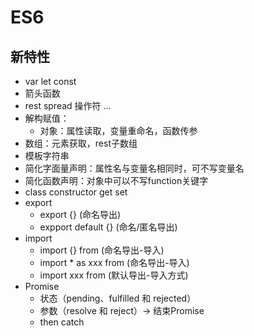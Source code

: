 # ES6

## 新特性

- var let const
- 箭头函数
- rest spread 操作符 ...
- 解构赋值：
  - 对象：属性读取，变量重命名，函数传参
- 数组：元素获取，rest子数组
- 模板字符串
- 简化字面量声明：属性名与变量名相同时，可不写变量名
- 简化函数声明：对象中可以不写function关键字
- class constructor get set
- export
  - export {} (命名导出)
  - expport default {} (命名/匿名导出)
- import
  - import {} from (命名导出-导入)
  - import * as xxx from (命名导出-导入)
  - import xxx from (默认导出-导入方式)
- Promise
  - 状态（pending、fulfilled 和 rejected）
  - 参数（resolve 和 reject）-> 结束Promise
  - then catch
